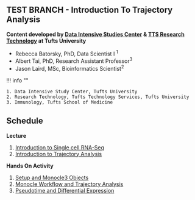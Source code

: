 ## TEST BRANCH - Introduction To Trajectory Analysis 

**Content developed by [Data Intensive Studies Center](https://disc.tufts.edu/) & [TTS Research Technology](https://it.tufts.edu/research-technology) at Tufts University**

- Rebecca Batorsky, PhD, Data Scientist I <sup>1</sup>
- Albert Tai, PhD, Research Assistant Professor<sup>3</sup> 
- Jason Laird, MSc, Bioinformatics Scientist<sup>2</sup>

!!! info ""

    1. Data Intensive Study Center, Tufts University
    2. Research Technology, Tufts Technology Services, Tufts University
    3. Immunology, Tufts School of Medicine

## Schedule

**Lecture**

1. [Introduction to Single cell RNA-Seq](slides/scrnaseq_intro_lecture.pdf)
2. [Introduction to Trajectory Analysis](slides/ti_intro_lecture.pdf)

**Hands On Activity**

1. [Setup and Monocle3 Objects](01_setup_and_monocle.md) 
2. [Monocle Workflow and Trajectory Analysis](02_monocle_setup_and_trajectory_analysis.md)
3. [Pseudotime and Differential Expression](03_pseudotime_and_differential_expression.md)


